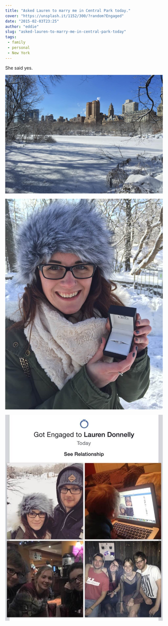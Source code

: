 ```yaml
---
title: "Asked Lauren to marry me in Central Park today."
cover: "https://unsplash.it/1152/300/?random?Engaged"
date: "2015-02-03T23:25"
author: "eddie"
slug: "asked-lauren-to-marry-me-in-central-park-today"
tags:
 - family
 - personal
 - New York
---
```

She said yes.

![Central Park](/images/engaged-1.jpg)

![Lauren with her ring](/images/engaged-2.jpg)

![Got Engaged to Lauren Donnelly](/images/engaged-3.jpg)
